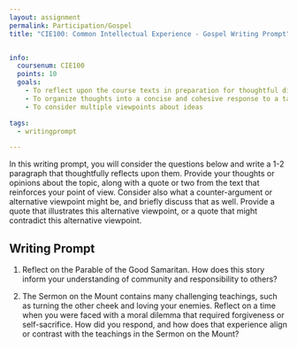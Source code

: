 ```yaml
---
layout: assignment
permalink: Participation/Gospel
title: "CIE100: Common Intellectual Experience - Gospel Writing Prompt"


info:
  coursenum: CIE100
  points: 10
  goals:
    - To reflect upon the course texts in preparation for thoughtful discussion
    - To organize thoughts into a concise and cohesive response to a targeted question
    - To consider multiple viewpoints about ideas

tags:
  - writingprompt

---
```


In this writing prompt, you will consider the questions below and write a 1-2 paragraph that thoughtfully reflects upon them.  Provide your thoughts or opinions about the topic, along with a quote or two from the text that reinforces your point of view.  Consider also what a counter-argument or alternative viewpoint might be, and briefly discuss that as well.  Provide a quote that illustrates this alternative viewpoint, or a quote that might contradict this alternative viewpoint.

## Writing Prompt

1. Reflect on the Parable of the Good Samaritan. How does this story inform your understanding of community and responsibility to others?

2. The Sermon on the Mount contains many challenging teachings, such as turning the other cheek and loving your enemies. Reflect on a time when you were faced with a moral dilemma that required forgiveness or self-sacrifice. How did you respond, and how does that experience align or contrast with the teachings in the Sermon on the Mount?